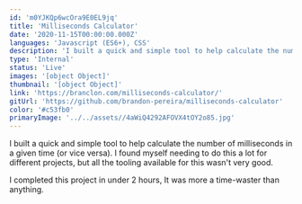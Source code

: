 ```yaml
---
id: 'm0YJKQp6wcOra9E0EL9jq'
title: 'Milliseconds Calculator'
date: '2020-11-15T00:00:00.000Z'
languages: 'Javascript (ES6+), CSS'
description: 'I built a quick and simple tool to help calculate the number of milliseconds in a given time (or vice versa).'
type: 'Internal'
status: 'Live'
images: '[object Object]'
thumbnail: '[object Object]'
link: 'https://branclon.com/milliseconds-calculator/'
gitUrl: 'https://github.com/brandon-pereira/milliseconds-calculator'
color: '#c53fb0'
primaryImage: '../../assets//4aWiQ4292AFOVX4tOY2o85.jpg'
---
```


I built a quick and simple tool to help calculate the number of milliseconds in a given time (or vice versa). I found myself needing to do this a lot for different projects, but all the tooling available for this wasn't very good.

I completed this project in under 2 hours, It was more a time-waster than anything.
